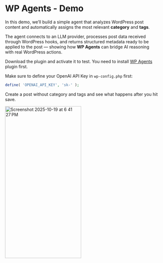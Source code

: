 # WP Agents - Demo

In this demo, we’ll build a simple agent that analyzes WordPress post content and automatically assigns the most relevant **category** and **tags**.

The agent connects to an LLM provider, processes post data received through WordPress hooks, and returns structured metadata ready to be applied to the post — showing how **WP Agents** can bridge AI reasoning with real WordPress actions.

Download the plugin and activate it to test. You need to install [WP Agents](https://github.com/santerref/wp-agents) plugin first.

Make sure to define your OpenAI API Key in `wp-config.php` first:

```php
define( 'OPENAI_API_KEY', 'sk-' );
```

Create a post without category and tags and see what happens after you hit save.

<img width="250" height="500" alt="Screenshot 2025-10-19 at 6 41 27 PM" src="https://github.com/user-attachments/assets/62254931-92f8-4ae8-88aa-1a82f23eb524" />
